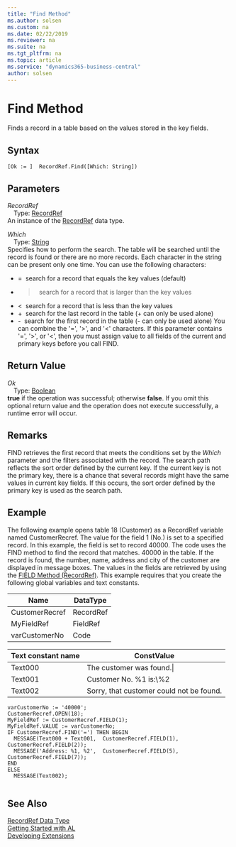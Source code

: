 ```yaml
---
title: "Find Method"
ms.author: solsen
ms.custom: na
ms.date: 02/22/2019
ms.reviewer: na
ms.suite: na
ms.tgt_pltfrm: na
ms.topic: article
ms.service: "dynamics365-business-central"
author: solsen
---
```

[//]: # (START>DO_NOT_EDIT)
[//]: # (IMPORTANT:Do not edit any of the content between here and the END>DO_NOT_EDIT.)
[//]: # (Any modifications should be made in the .xml files in the ModernDev repo.)
# Find Method
Finds a record in a table based on the values stored in the key fields.


## Syntax
```
[Ok := ]  RecordRef.Find([Which: String])
```
## Parameters
*RecordRef*  
&emsp;Type: [RecordRef](recordref-data-type.md)  
An instance of the [RecordRef](recordref-data-type.md) data type.  

*Which*  
&emsp;Type: [String](../string/string-data-type.md)  
Specifies how to perform the search. The table will be searched until the record is found or there are no more records. Each character in the string can be present only one time. You can use the following characters:
-   =  search for a record that equals the key values (default)
-   >  search for a record that is larger than the key values
-   <  search for a record that is less than the key values
-   +  search for the last record in the table (+ can only be used alone)
-   -  search for the first record in the table (- can only be used alone)
You can combine the '=', '>', and '<' characters. If this parameter contains '=', '>', or '<', then you must assign value to all fields of the current and primary keys before you call FIND.
          


## Return Value
*Ok*  
&emsp;Type: [Boolean](../boolean/boolean-data-type.md)  
**true** if the operation was successful; otherwise **false**.  If you omit this optional return value and the operation does not execute successfully, a runtime error will occur.    


[//]: # (IMPORTANT: END>DO_NOT_EDIT)

## Remarks  
 FIND retrieves the first record that meets the conditions set by the *Which* parameter and the filters associated with the record. The search path reflects the sort order defined by the current key. If the current key is not the primary key, there is a chance that several records might have the same values in current key fields. If this occurs, the sort order defined by the primary key is used as the search path.  
  
## Example  
 The following example opens table 18 \(Customer\) as a RecordRef variable named CustomerRecref. The value for the field 1 \(No.\) is set to a specified record. In this example, the field is set to record 40000. The code uses the FIND method to find the record that matches. 40000 in the table. If the record is found, the number, name, address and city of the customer are displayed in message boxes. The values in the fields are retrieved by using the [FIELD Method \(RecordRef\)](../../methods/devenv-field-method-recordref.md). This example requires that you create the following global variables and text constants.  
  
|Name|DataType|  
|----------|--------------|  
|CustomerRecref|RecordRef|  
|MyFieldRef|FieldRef|  
|varCustomerNo|Code|  
  
|Text constant name|ConstValue|  
|------------------------|----------------|  
|Text000|The customer was found.\\|  
|Text001|Customer No. %1 is:\\%2|  
|Text002|Sorry, that customer could not be found.|  
  
```  
varCustomerNo := '40000';  
CustomerRecref.OPEN(18);  
MyFieldRef := CustomerRecref.FIELD(1);  
MyFieldRef.VALUE := varCustomerNo;  
IF CustomerRecref.FIND('=') THEN BEGIN  
  MESSAGE(Text000 + Text001,  CustomerRecref.FIELD(1), CustomerRecref.FIELD(2));  
  MESSAGE('Address: %1, %2',  CustomerRecref.FIELD(5),  CustomerRecref.FIELD(7));  
END  
ELSE  
  MESSAGE(Text002);  
  
```  
  

## See Also
[RecordRef Data Type](recordref-data-type.md)  
[Getting Started with AL](../../devenv-get-started.md)  
[Developing Extensions](../../devenv-dev-overview.md)
